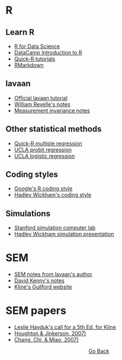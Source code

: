 # R

## Learn R
- [R for Data Science](https://r4ds.had.co.nz/)
- [DataCamp Introduction to R](https://www.datacamp.com/courses/free-introduction-to-r)
- [Quick-R tutorials](https://www.statmethods.net/)
- [RMarkdown](https://rmarkdown.rstudio.com/articles_intro.html)

## lavaan
- [Official lavaan tutorial](http://lavaan.ugent.be/tutorial/index.html)
- [William Revelle's notes](https://static1.squarespace.com/static/4f5694c424aca8d4f8e69194/t/52b1eccae4b0eaf35a12f8bf/1387392202693/lavaan-package-in-R-for-sem.pdf)
- [Measurement invariance notes](http://users.ugent.be/~yrosseel/lavaan/multiplegroup6Dec2012.pdf)

## Other statistical methods
- [Quick-R multiple regression](https://www.statmethods.net/stats/regression.html)
- [UCLA probit regression](https://stats.idre.ucla.edu/r/dae/probit-regression/)
- [UCLA logistic regression](https://stats.idre.ucla.edu/r/dae/logit-regression/)

## Coding styles
- [Google's R coding style](https://google.github.io/styleguide/Rguide.xml)
- [Hadley Wickham's coding style](http://adv-r.had.co.nz/Style.html)

## Simulations
- [Stanford simulation computer lab](https://web.stanford.edu/class/bios221/labs/simulation/Lab_3_simulation.html)
- [Hadley Wickham simulation presentation](http://had.co.nz/stat480/lectures/15-simulation.pdf)

# SEM
- [SEM notes from lavaan's author](https://personality-project.org/r/tutorials/summerschool.14/rosseel_sem_intro.pdf)
- [David Kenny's notes](http://www.davidakenny.net/cm/causalm.htm)
- [Kline's Guilford website](https://www.guilford.com/companion-site/Principles-and-Practice-of-Structural-Equation-Modeling-Fourth-Edition/9781462523344)

# SEM papers
- [Leslie Hayduk's call for a 5th Ed. for Kline](https://journals.library.ualberta.ca/csp/index.php/csp/article/viewFile/2016-K/21437)
- [Houghton & Jinkerson, 2007)](https://www.jstor.org/stable/25092987)
- [Chang, Chi, & Miao, 2007)](https://www.sciencedirect.com/science/article/pii/S0001879106000959)



<p align="center">
<a href="https://cddesja.github.io/epsy8266">Go Back</a>
</p>